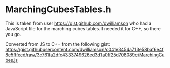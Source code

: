 # MarchingCubesTables.h

This is taken from user https://gist.github.com/dwilliamson who had a JavaScript file for the marching cubes tables. I needed it for C++, so there you go.

Converted from JS to C++ from the following gist: https://gist.githubusercontent.com/dwilliamson/c041e3454a713e58baf6e4f8e5fffecd/raw/3c761fa2dfc4333749626ed3d1a0ff25d708089c/MarchingCubes.js
